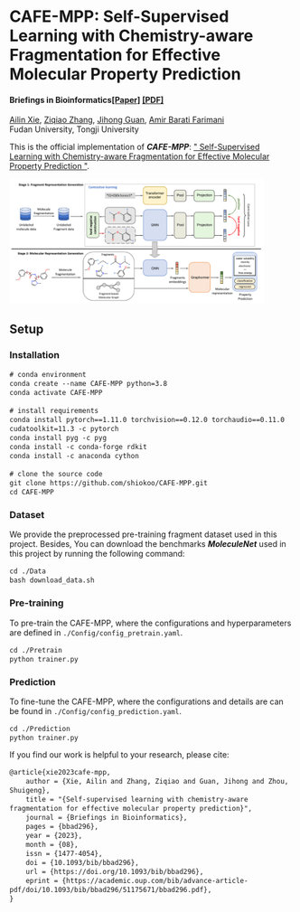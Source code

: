# CAFE-MPP: Self-Supervised Learning with Chemistry-aware Fragmentation for Effective Molecular Property Prediction

#### Briefings in Bioinformatics[[Paper]](https://academic.oup.com/bib/advance-article/doi/10.1093/bib/bbad296/7246472) [[PDF]](https://academic.oup.com/bib/advance-article-pdf/doi/10.1093/bib/bbad296/51175671/bbad296.pdf) </br>
[Ailin Xie](https://scholar.google.com/citations?user=NjycP1MAAAAJ&hl=en), [Ziqiao Zhang](https://scholar.google.com/citations?user=c1MO4dUAAAAJ&hl=en), [Jihong Guan](https://admis.tongji.edu.cn/82/08/c25113a229896/page.htm), [Amir Barati Farimani](https://admis.fudan.edu.cn/sgzhou/) </br>
Fudan University, Tongji University</br>

This is the official implementation of <strong><em>CAFE-MPP</em></strong>: [" Self-Supervised Learning with Chemistry-aware Fragmentation for Effective Molecular Property Prediction
"](https://academic.oup.com/bib/advance-article-pdf/doi/10.1093/bib/bbad296/51175671/bbad296.pdf).

<img src="figure/pipeline.pdf" width="450">

## Setup
### Installation
    # conda environment
    conda create --name CAFE-MPP python=3.8
    conda activate CAFE-MPP

    # install requirements
    conda install pytorch==1.11.0 torchvision==0.12.0 torchaudio==0.11.0 cudatoolkit=11.3 -c pytorch
    conda install pyg -c pyg
    conda install -c conda-forge rdkit
    conda install -c anaconda cython

    # clone the source code
    git clone https://github.com/shiokoo/CAFE-MPP.git
    cd CAFE-MPP

### Dataset
We provide the preprocessed pre-training fragment dataset used in this project. Besides, You can download the benchmarks ***MoleculeNet*** used in this project by running the following command:

    cd ./Data
    bash download_data.sh

### Pre-training
To pre-train the CAFE-MPP, where the configurations and hyperparameters are defined in `./Config/config_pretrain.yaml`.

    cd ./Pretrain
    python trainer.py

### Prediction
To fine-tune the CAFE-MPP, where the configurations and details are can be found in `./Config/config_prediction.yaml`.

    cd ./Prediction
    python trainer.py

If you find our work is helpful to your research, please cite:
```
@article{xie2023cafe-mpp,
    author = {Xie, Ailin and Zhang, Ziqiao and Guan, Jihong and Zhou, Shuigeng},
    title = "{Self-supervised learning with chemistry-aware fragmentation for effective molecular property prediction}",
    journal = {Briefings in Bioinformatics},
    pages = {bbad296},
    year = {2023},
    month = {08},
    issn = {1477-4054},
    doi = {10.1093/bib/bbad296},
    url = {https://doi.org/10.1093/bib/bbad296},
    eprint = {https://academic.oup.com/bib/advance-article-pdf/doi/10.1093/bib/bbad296/51175671/bbad296.pdf},
}
```

